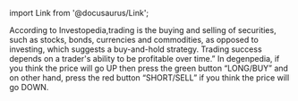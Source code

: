 import Link from '@docusaurus/Link';

According to <Link to="https://www.investopedia.com/trading-4427765">Investopedia</Link>, ​​trading is the buying and selling of securities, such as stocks, bonds, currencies and commodities, as opposed to investing, which suggests a buy-and-hold strategy. Trading success depends on a trader's ability to be profitable over time.”
In degenpedia, if you think the price will go UP then press the green button “LONG/BUY” and on other hand, press the red button “SHORT/SELL” if you think the price will go DOWN.
